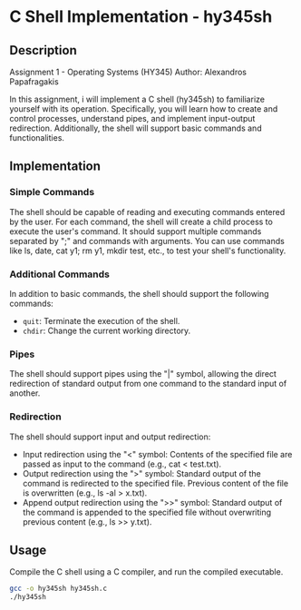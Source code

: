 # C Shell Implementation - hy345sh

## Description
Assignment 1 - Operating Systems (HY345)
Author: Alexandros Papafragakis

In this assignment, i will implement a C shell (hy345sh) to familiarize yourself with its operation. Specifically, you will learn how to create and control processes, understand pipes, and implement input-output redirection. Additionally, the shell will support basic commands and functionalities.

## Implementation

### Simple Commands
The shell should be capable of reading and executing commands entered by the user. For each command, the shell will create a child process to execute the user's command. It should support multiple commands separated by ";" and commands with arguments. You can use commands like ls, date, cat y1; rm y1, mkdir test, etc., to test your shell's functionality.

### Additional Commands
In addition to basic commands, the shell should support the following commands:
- `quit`: Terminate the execution of the shell.
- `chdir`: Change the current working directory.

### Pipes
The shell should support pipes using the "|" symbol, allowing the direct redirection of standard output from one command to the standard input of another.

### Redirection
The shell should support input and output redirection:
- Input redirection using the "<" symbol: Contents of the specified file are passed as input to the command (e.g., cat < test.txt).
- Output redirection using the ">" symbol: Standard output of the command is redirected to the specified file. Previous content of the file is overwritten (e.g., ls -al > x.txt).
- Append output redirection using the ">>" symbol: Standard output of the command is appended to the specified file without overwriting previous content (e.g., ls >> y.txt).

## Usage
Compile the C shell using a C compiler, and run the compiled executable.

```bash
gcc -o hy345sh hy345sh.c
./hy345sh
